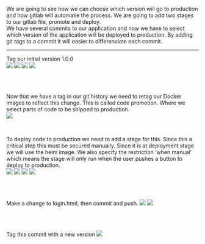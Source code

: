 We are going to see how we can choose which version will go to production and how gitlab will automatie the process. We are going to add two stages to our gitlab file, promote and deploy.
<br>
We have several commits to our application and now we have to select which version of the application will be deployed to production. By adding git tags to a commit it will easier to differenciate each commit.

<hr>

Tag our initial version 1.0.0
<br>
<img src="https://github.com/LawrenceDavy13/DevopsProject-3-Kubernetes/blob/main/images/4.%20CICD/5c.%20Production/image.png">
<img src="https://github.com/LawrenceDavy13/DevopsProject-3-Kubernetes/blob/main/images/4.%20CICD/5c.%20Production/image2.png">
<img src="https://github.com/LawrenceDavy13/DevopsProject-3-Kubernetes/blob/main/images/4.%20CICD/5c.%20Production/image3.png">
<img src="https://github.com/LawrenceDavy13/DevopsProject-3-Kubernetes/blob/main/images/4.%20CICD/5c.%20Production/image4.png">

<br>
<br>

Now that we have a tag in our git history we need to retag our Docker images to reflect this change. This is called code promotion. Where we select parts of code to be shipped to production.
<br>
<img src="https://github.com/LawrenceDavy13/DevopsProject-3-Kubernetes/blob/main/images/4.%20CICD/5c.%20Production/image5.png">

<br>


To deploy code to production we need to add a stage for this. Since this a critical step this must be secured manually. Since it is at deployment stage we will use the helm image. We also specify the restriction ‘when manual’ which means the stage will only run when the user pushes a button to deploy to production.
<br>
<img src="https://github.com/LawrenceDavy13/DevopsProject-3-Kubernetes/blob/main/images/4.%20CICD/5c.%20Production/image6.png">
<img src="https://github.com/LawrenceDavy13/DevopsProject-3-Kubernetes/blob/main/images/4.%20CICD/5c.%20Production/image7.png">
<img src="https://github.com/LawrenceDavy13/DevopsProject-3-Kubernetes/blob/main/images/4.%20CICD/5c.%20Production/image8.png">
<img src="https://github.com/LawrenceDavy13/DevopsProject-3-Kubernetes/blob/main/images/4.%20CICD/5c.%20Production/image9.png">

<br>
<br>

Make a change to login.html, then commit and push.
<img src="https://github.com/LawrenceDavy13/DevopsProject-3-Kubernetes/blob/main/images/4.%20CICD/5c.%20Production/image10.png">
<img src="https://github.com/LawrenceDavy13/DevopsProject-3-Kubernetes/blob/main/images/4.%20CICD/5c.%20Production/image11.png">

<br>
<br>

Tag this commit with a new version
<img src="https://github.com/LawrenceDavy13/DevopsProject-3-Kubernetes/blob/main/images/4.%20CICD/5c.%20Production/image12.png">

